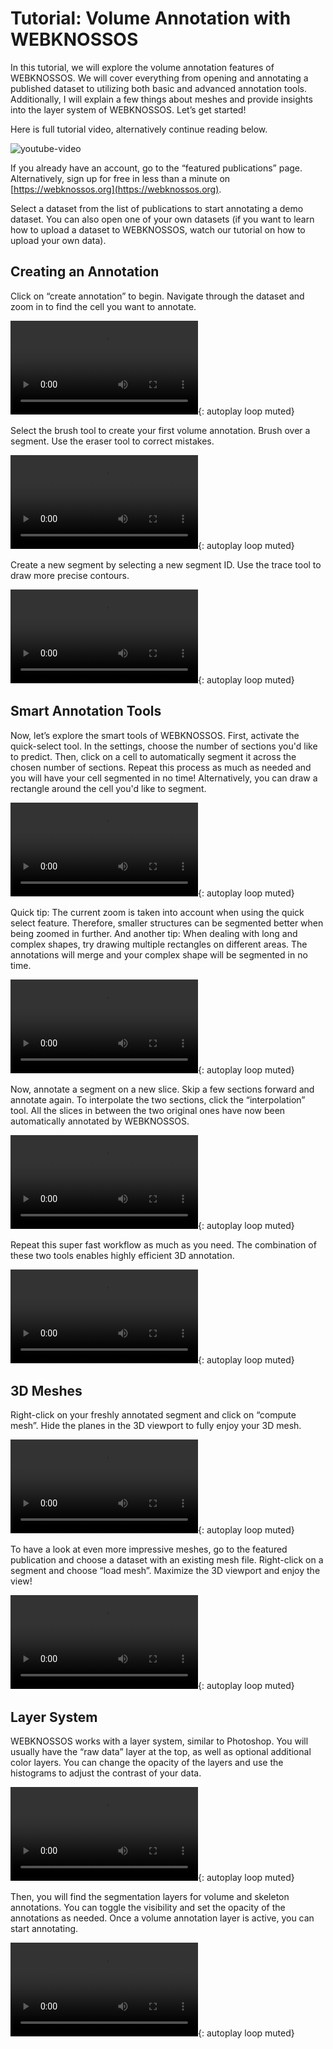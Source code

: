 # Tutorial: Volume Annotation with WEBKNOSSOS

In this tutorial, we will explore the volume annotation features of WEBKNOSSOS. We will cover everything from opening and annotating a published dataset to utilizing both basic and advanced annotation tools. Additionally, I will explain a few things about meshes and provide insights into the layer system of WEBKNOSSOS. Let’s get started!

Here is full tutorial video, alternatively continue reading below.

![youtube-video](https://www.youtube.com/embed/nWJ-ZmFJiN8)

If you already have an account, go to the “featured publications” page. Alternatively, sign up for free in less than a minute on [https://webknossos.org](https://webknossos.org).

Select a dataset from the list of publications to start annotating a demo dataset. You can also open one of your own datasets (if you want to learn how to upload a dataset to WEBKNOSSOS, watch our tutorial on how to upload your own data).

## Creating an Annotation

Click on “create annotation” to begin. Navigate through the dataset and zoom in to find the cell you want to annotate.

![type:video](https://static.webknossos.org/assets/docs/tutorial-volume-annotation/01_create_annotation.mp4){: autoplay loop muted}

Select the brush tool to create your first volume annotation. Brush over a segment. Use the eraser tool to correct mistakes.

![type:video](https://static.webknossos.org/assets/docs/tutorial-volume-annotation/02_brushing_and_erasing.mp4){: autoplay loop muted}

Create a new segment by selecting a new segment ID. Use the trace tool to draw more precise contours.

![type:video](https://static.webknossos.org/assets/docs/tutorial-volume-annotation/03_new_segments_lasso.mp4){: autoplay loop muted}

## Smart Annotation Tools
Now, let’s explore the smart tools of WEBKNOSSOS. First, activate the quick-select tool. In the settings, choose the number of sections you'd like to predict. Then, click on a cell to automatically segment it across the chosen number of sections. Repeat this process as much as needed and you will have your cell segmented in no time! Alternatively, you can draw a rectangle around the cell you'd like to segment.

![type:video](https://static.webknossos.org/assets/docs/tutorial-volume-annotation/04_new_AI_quick_select.mp4){: autoplay loop muted}

Quick tip: The current zoom is taken into account when using the quick select feature. Therefore, smaller structures can be segmented better when being zoomed in further. And another tip: When dealing with long and complex shapes, try drawing multiple rectangles on different areas. The annotations will merge and your complex shape will be segmented in no time.

![type:video](https://static.webknossos.org/assets/docs/tutorial-volume-annotation/04_new_tip_long_cell.mp4){: autoplay loop muted}

Now, annotate a segment on a new slice. Skip a few sections forward and annotate again. To interpolate the two sections, click the “interpolation” tool. All the slices in between the two original ones have now been automatically annotated by WEBKNOSSOS.

![type:video](https://static.webknossos.org/assets/docs/tutorial-volume-annotation/05_interpolating.mp4){: autoplay loop muted}

Repeat this super fast workflow as much as you need. The combination of these two tools enables highly efficient 3D annotation.

![type:video](https://static.webknossos.org/assets/docs/tutorial-volume-annotation/05_new_interpolation.mp4){: autoplay loop muted}

## 3D Meshes

Right-click on your freshly annotated segment and click on “compute mesh”. Hide the planes in the 3D viewport to fully enjoy your 3D mesh.

![type:video](https://static.webknossos.org/assets/docs/tutorial-volume-annotation/06_computing_mesh.mp4){: autoplay loop muted}

To have a look at even more impressive meshes, go to the featured publication and choose a dataset with an existing mesh file. Right-click on a segment and choose “load mesh”. Maximize the 3D viewport and enjoy the view!

![type:video](https://static.webknossos.org/assets/docs/tutorial-volume-annotation/07_mesh_PB.mp4){: autoplay loop muted}

## Layer System

WEBKNOSSOS works with a layer system, similar to Photoshop. You will usually have the “raw data” layer at the top, as well as optional additional color layers. You can change the opacity of the layers and use the histograms to adjust the contrast of your data.

![type:video](https://static.webknossos.org/assets/docs/tutorial-volume-annotation/08_layer_system_01.mp4){: autoplay loop muted}

Then, you will find the segmentation layers for volume and skeleton annotations. You can toggle the visibility and set the opacity of the annotations as needed. Once a volume annotation layer is active, you can start annotating.

![type:video](https://static.webknossos.org/assets/docs/tutorial-volume-annotation/09_toggling_visibility.mp4){: autoplay loop muted}
